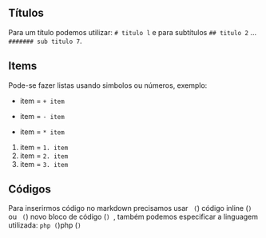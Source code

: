 ## Títulos
Para um título podemos utilizar:  ``` # titulo l ``` e para subtítulos ``` ## titulo 2 ``` ...
``` ####### sub titulo 7 ```.

## Items
Pode-se fazer listas usando simbolos ou números, exemplo:
+ item = ` + item `
- item = ` - item `
* item = ` * item `

1. item = ` 1. item `
2. item	= ` 2. item `
3. item = ` 3. item `


## Códigos

Para inserirmos código no markdown precisamos usar ` (`) código inline (`) ` ou ``` (```) novo bloco de código (```) ```, também podemos especificar a linguagem utilizada: `php (`)php <?php ... ?>(`) `
